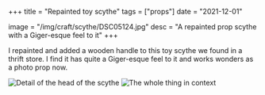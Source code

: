 +++
title = "Repainted toy scythe"
tags = ["props"]
date = "2021-12-01"

image = "/img/craft/scythe/DSC05124.jpg"
desc = "A repainted prop scythe with a Giger-esque feel to it"
+++

I repainted and added a wooden handle to this toy scythe we found in a thrift store. I find it has quite a Giger-esque feel to it and works wonders as a photo prop now.

![Detail of the head of the scythe](/img/craft/scythe/DSC05124.jpg "Detail of the head of the scythe")
![The whole thing in context](/img/craft/scythe/DSC05162.jpg "The whole thing in context")
